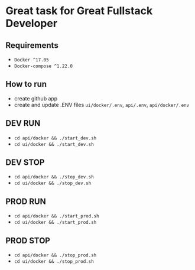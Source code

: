 # Great task for Great Fullstack Developer

## Requirements

- `Docker ^17.05`
- `Docker-compose ^1.22.0`
 
## How to run 
- create github app
- create and update .ENV files `ui/docker/.env`, `api/.env`, `api/docker/.env`

## DEV RUN
- `cd api/docker && ./start_dev.sh`
- `cd ui/docker && ./start_dev.sh`

## DEV STOP
- `cd api/docker && ./stop_dev.sh`
- `cd ui/docker && ./stop_dev.sh`

## PROD RUN
- `cd api/docker && ./start_prod.sh`
- `cd ui/docker && ./start_prod.sh`

## PROD STOP
- `cd api/docker && ./stop_prod.sh`
- `cd ui/docker && ./stop_prod.sh`